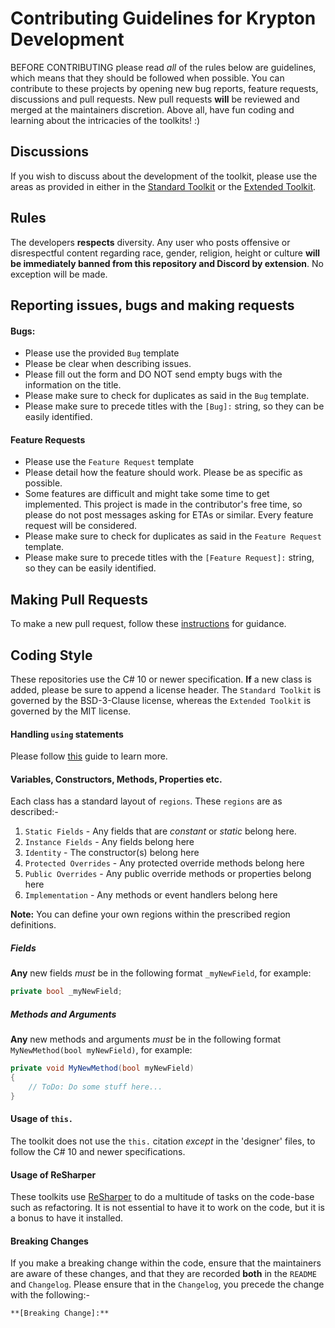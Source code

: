 # Contributing Guidelines for Krypton Development

BEFORE CONTRIBUTING please read _all_ of the rules below are guidelines, which means that they should be followed when possible. You can contribute to these projects by opening new bug reports, feature requests, discussions and pull requests. New pull requests **will** be reviewed and merged at the maintainers discretion. Above all, have fun coding and learning about the intricacies of the toolkits! :)

## Discussions

If you wish to discuss about the development of the toolkit, please use the areas as provided in either in the [Standard Toolkit](https://github.com/Krypton-Suite/Standard-Toolkit/discussions) or the [Extended Toolkit](https://github.com/Krypton-Suite/Extended-Toolkit/discussions).

## Rules

The developers **respects** diversity. Any user who posts offensive or disrespectful content regarding race, gender, religion, height or culture **will be immediately banned from this repository and Discord by extension**. No exception will be made.

## Reporting issues, bugs and making requests

#### Bugs:
 - Please use the provided `Bug` template
 - Please be clear when describing issues.
 - Please fill out the form and DO NOT send empty bugs with the information on the title.
 - Please make sure to check for duplicates as said in the `Bug` template.
 - Please make sure to precede titles with the `[Bug]:` string, so they can be easily identified.
 
 #### Feature Requests
 
 - Please use the `Feature Request` template
 - Please detail how the feature should work. Please be as specific as possible.
 - Some features are difficult and might take some time to get implemented. This project is made in the contributor's free time, so please do not post messages asking for ETAs or similar. Every feature request will be considered.
 - Please make sure to check for duplicates as said in the `Feature Request` template.
 - Please make sure to precede titles with the `[Feature Request]:` string, so they can be easily identified.
 
 ## Making Pull Requests
 
 To make a new pull request, follow these [instructions](https://github.com/Krypton-Suite/Documentation/blob/main/Documents/Development/How-to-Create-a-Pull-Request.md) for guidance.
 
 ## Coding Style
 
 These repositories use the C# 10 or newer specification. **If** a new class is added, please be sure to append a license header. The `Standard Toolkit` is governed by the BSD-3-Clause license, whereas the `Extended Toolkit` is governed by the MIT license.
 
 #### Handling `using` statements
 
 Please follow [this](https://github.com/Krypton-Suite/Documentation/blob/main/Documents/Development/How-to-Manage-Using-Statements.md) guide to learn more.
 
 #### Variables, Constructors, Methods, Properties etc.
 
 Each class has a standard layout of `regions`. These `regions` are as described:-
 
 1. `Static Fields` - Any fields that are _constant_ or _static_ belong here.
 2. `Instance Fields` - Any fields belong here
 3. `Identity` - The constructor(s) belong here
 4. `Protected Overrides` - Any protected override methods belong here
 5. `Public Overrides` - Any public override methods or properties belong here
 6. `Implementation` - Any methods or event handlers belong here
 
 **Note:** You can define your own regions within the prescribed region definitions.
 
 ##### Fields
 
 **Any** new fields _must_ be in the following format `_myNewField`, for example:
 
 ```cs 
 private bool _myNewField;
 ``` 
 
 ##### Methods and Arguments
 
 **Any** new methods and arguments _must_ be in the following format `MyNewMethod(bool myNewField)`, for example:
 
 ```cs
 private void MyNewMethod(bool myNewField)
 {
     // ToDo: Do some stuff here...
 }
 ```
 
 #### Usage of `this.`
 
 The toolkit does not use the `this.` citation _except_ in the 'designer' files, to follow the C# 10 and newer specifications.
 
 #### Usage of ReSharper
 
 These toolkits use [ReSharper](https://www.jetbrains.com/resharper/) to do a multitude of tasks on the code-base such as refactoring. It is not essential to have it to work on the code, but it is a bonus to have it installed.
 
 #### Breaking Changes
 
 If you make a breaking change within the code, ensure that the maintainers are aware of these changes, and that they are recorded **both** in the `README` and `Changelog`. Please ensure that in the `Changelog`, you precede the change with the following:-
 
 ```md
 **[Breaking Change]:**
 ```